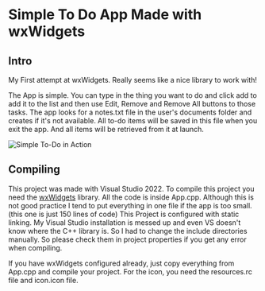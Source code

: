 # Simple To Do App Made with wxWidgets
## Intro
My First attempt at wxWidgets. Really seems like a nice library to work with!

The App is simple. You can type in the thing you want to do and click add to add it to the list and then use Edit, Remove and Remove All buttons to those tasks. The app looks for a notes.txt file in the user's documents folder and creates if it's not available. All to-do items will be saved in this file when you exit the app. And all items will be retrieved from it at launch.

![Simple To-Do in Action](https://i.imgur.com/OWwtZ8b.png)


## Compiling
This project was made with Visual Studio 2022.
To compile this project you need the [wxWidgets](https://www.wxwidgets.org/) library.
All the code is inside App.cpp. Although this is not good practice I tend to put everything in one file if the app is too small. (this one is just 150 lines of code)
This Project is configured with static linking.
My Visual Studio installation is messed up and even VS doesn't know where the C++ library is. So I had to change the include directories manually. So please check them in project properties if you get any error when compiling.

If you have wxWidgets configured already, just copy everything from App.cpp and compile your project. 
For the icon, you need the resources.rc file and icon.icon file.
